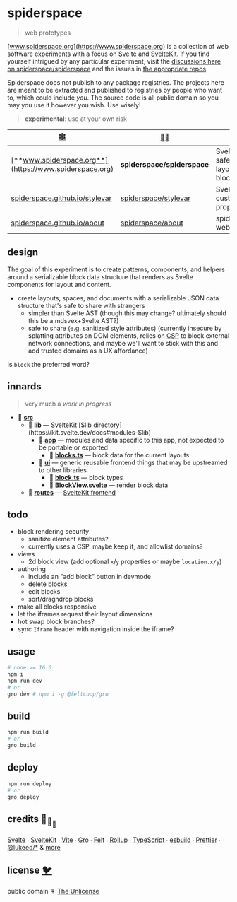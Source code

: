 # spiderspace

> web prototypes

[www.spiderspace.org](https://www.spiderspace.org) is a collection of
web software experiments with a focus on [Svelte](https://github.com/sveltejs/svelte) and
[SvelteKit](https://github.com/sveltejs/kit).
If you find yourself intrigued by any particular experiment,
visit the
[discussions here on spiderspace/spiderspace](https://github.com/spiderspace/spiderspace/discussions)
and the issues in [the appropriate repos](https://github.com/spiderspace).

Spiderspace does not publish to any package registries.
The projects here are meant to be extracted and published to registries by people who want to,
which could include _you_.
The source code is all public domain so you may you use it however you wish. Use wisely!

> **experimental**: use at your own risk

| [🕸️](https://www.spiderspace.org)                                        | [🐙🐱](https://github.com/spiderspace)                          | 🧪                                              |
| ------------------------------------------------------------------------ | --------------------------------------------------------------- | ----------------------------------------------- |
| [**www.spiderspace.org**](https://www.spiderspace.org)                   | **spiderspace/spiderspace**                                     | Svelte; safe&serializable layout&content blocks |
| [spiderspace.github.io/stylevar](https://spiderspace.github.io/stylevar) | [spiderspace/stylevar](https://github.com/spiderspace/stylevar) | Svelte; CSS custom properties                   |
| [spiderspace.github.io/about](https://spiderspace.github.io/about)       | [spiderspace/about](https://github.com/spiderspace/about)       | spiderspace is web prototypes                   |

## design

The goal of this experiment is to create patterns, components, and helpers around
a serializable block data structure that renders as Svelte components for layout and content.

- create layouts, spaces, and documents with a serializable JSON data structure
  that's safe to share with strangers
  - simpler than Svelte AST (though this may change? ultimately should this be a mdsvex+Svelte AST?)
  - safe to share (e.g. sanitized style attributes)
    (currently insecure by splatting attributes on DOM elements, relies on
    [CSP](https://developer.mozilla.org/en-US/docs/Web/HTTP/Headers/Content-Security-Policy)
    to block external network connections,
    and maybe we'll want to stick with this and add trusted domains as a UX affordance)

Is `block` the preferred word?

## innards

> very much a _work in progress_

- 📁 **[src](/src)**
  - 📁 **[lib](/src/lib)** — SvelteKit [$lib directory](https://kit.svelte.dev/docs#modules-$lib)
    - 📁 **[app](/src/lib/app)** — modules and data specific to this app, not expected to be portable or exported
      - 🔷 **[blocks.ts](/src/lib/app/blocks.ts)** — block data for the current layouts
    - 📁 **[ui](/src/lib/ui)** — generic reusable frontend things that may be upstreamed to other libraries
      - 🔷 **[block.ts](/src/lib/ui/block.ts)** — block types
      - 🔶 **[BlockView.svelte](/src/lib/ui/BlockView.svelte)** — render block data
  - 📁 **[routes](/src/routes)** — [SvelteKit frontend](https://kit.svelte.dev/docs#routing)

## todo

- block rendering security
  - sanitize element attributes?
  - currently uses a CSP. maybe keep it, and allowlist domains?
- views
  - 2d block view (add optional `x`/`y` properties or maybe `location.x/y`)
- authoring
  - include an "add block" button in devmode
  - delete blocks
  - edit blocks
  - sort/dragndrop blocks
- make all blocks responsive
- let the iframes request their layout dimensions
- hot swap block branches?
- sync `Iframe` header with navigation inside the iframe?

## usage

```bash
# node >= 16.6
npm i
npm run dev
# or
gro dev # npm i -g @feltcoop/gro
```

## build

```bash
npm run build
# or
gro build
```

## deploy

```bash
npm run deploy
# or
gro deploy
```

## credits 🐢<sub>🐢</sub><sub><sub>🐢</sub></sub>

[Svelte](https://github.com/sveltejs/svelte) ∙
[SvelteKit](https://github.com/sveltejs/kit) ∙
[Vite](https://github.com/vitejs/vite) ∙
[Gro](https://github.com/feltcoop/gro) ∙
[Felt](https://github.com/feltcoop/felt) ∙
[Rollup](https://github.com/rollup/rollup) ∙
[TypeScript](https://github.com/microsoft/TypeScript) ∙
[esbuild](https://github.com/evanw/esbuild) ∙
[Prettier](https://github.com/prettier/prettier) ∙
[@lukeed\/\*](https://github.com/lukeed)
& [more](package.json)

## license [🐦](https://wikipedia.org/wiki/Free_and_open-source_software)

public domain ⚘ [The Unlicense](license)

